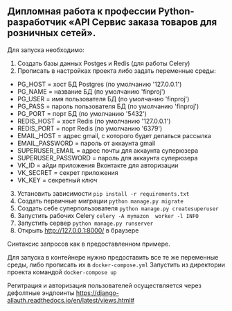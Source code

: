 ## Дипломная работа к профессии Python-разработчик «API Сервис заказа товаров для розничных сетей».

Для запуска необходимо:
1) Создать базы данных Postges и Redis (для работы Celery)
2) Прописать в настройках проекта либо задать переменные среды:
- PG_HOST = хост БД Postgres (по умолчанию '127.0.0.1')
- PG_NAME = название БД (по умолчанию 'finproj')
- PG_USER = имя пользователя БД (по умолчанию 'finproj')
- PG_PASS = пароль пользователя БД (по умолчанию 'finproj')
- PG_PORT = порт БД (по умолчанию '5432')
- REDIS_HOST = хост Redis (по умолчанию '127.0.0.1')
- REDIS_PORT = порт Redis (по умолчанию '6379')
- EMAIL_HOST = адрес gmail, с которого будет делаться рассылка
- EMAIL_PASSWORD = пароль от аккаунта gmail
- SUPERUSER_EMAIL = адрес почты для аккаунта суперюзера
- SUPERUSER_PASSWORD = пароль для аккаунта суперюзера
- VK_ID = айди приложения Вконтакте для авторизации
- VK_SECRET = секрет приложения
- VK_KEY = секретный ключ

3) Установить зависимости `pip install -r requirements.txt`
4) Создать первичные миграции `python manage.py migrate`
5) Создать себе суперпользователя `python manage.py createsuperuser`
6) Запустить рабочих Celery `celery -A mymazon  worker -l INFO`
7) Запустить сервер `python manage.py runserver`
8) Открыть http://127.0.0.1:8000/ в браузере

Синтаксис запросов как в предоставленном примере.

Для запуска в контейнере нужно предоставить все те же переменные среды,
либо прописать их в `docker-compose.yml`
Запустить из директории проекта командой `docker-compose up` 

Регитрация и авторизация пользователей осуществляется через дефолтные эндпоинты
https://django-allauth.readthedocs.io/en/latest/views.html#


   
